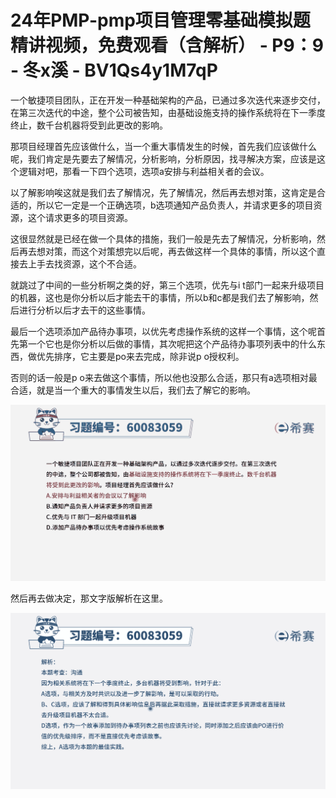 # 24年PMP-pmp项目管理零基础模拟题精讲视频，免费观看（含解析） - P9：9 - 冬x溪 - BV1Qs4y1M7qP

一个敏捷项目团队，正在开发一种基础架构的产品，已通过多次迭代来逐步交付，在第三次迭代的中途，整个公司被告知，由基础设施支持的操作系统将在下一季度终止，数千台机器将受到此更改的影响。

那项目经理首先应该做什么，当一个重大事情发生的时候，首先我们应该做什么呢，我们肯定是先要去了解情况，分析影响，分析原因，找寻解决方案，应该是这个逻辑对吧，那看一下四个选项，选项a安排与利益相关者的会议。

以了解影响唉这就是我们去了解情况，先了解情况，然后再去想对策，这肯定是合适的，所以它一定是一个正确选项，b选项通知产品负责人，并请求更多的项目资源，这个请求更多的项目资源。

这很显然就是已经在做一个具体的措施，我们一般是先去了解情况，分析影响，然后再去想对策，而这个对策想完以后呢，再去做这样一个具体的事情，所以这个直接去上手去找资源，这个不合适。

就跳过了中间的一些分析啊之类的好，第三个选项，优先与i t部门一起来升级项目的机器，这也是你分析以后才能去干的事情，所以b和c都是我们去了解影响，然后进行分析以后才去干的这些事情。

最后一个选项添加产品待办事项，以优先考虑操作系统的这样一个事情，这个呢首先第一个它也是你分析以后做的事情，其次呢把这个产品待办事项列表中的什么东西，做优先排序，它主要是po来去完成，除非说p o授权利。

否则的话一般是p o来去做这个事情，所以他也没那么合适，那只有a选项相对最合适，就是当一个重大的事情发生以后，我们去了解它的影响。



![](img/63e516273de998c88022c93af8a47b6d_1.png)

然后再去做决定，那文字版解析在这里。

![](img/63e516273de998c88022c93af8a47b6d_3.png)